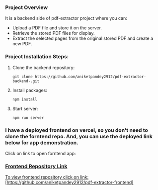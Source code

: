 <h3>Project Overview</h3>
<p>It is a backend side of pdf-extractor project where you can:</p>
<ul>
    <li>Upload a PDF file and store it on the server.</li>
    <li>Retrieve the stored PDF files for display.</li>
    <li>Extract the selected pages from the original stored PDF and create a new PDF.</li>
</ul>

<h3>Project Installation Steps:</h3>

1. Clone the backend repository:

   ```
   git clone https://github.com/aniketpandey2912/pdf-extractor-backend-.git
   ```

2. Install packages:

   ```
   npm install
   ```

3. Start server:
   ```
   npm run server
   ```

<h3>I have a deployed frontend on vercel, so you don't need to clone the forntend repo. And, you can use the deployed link below for app demonstration.</h3>
<p>Click on link to open forntend app: <a href="https://pdf-creator-frontend.vercel.app/" target="_blank" /></p>

<h3>Frontend Repository Link</h3>
<p>To view frontend repository click on link: [https://github.com/aniketpandey2912/pdf-extractor-frontend]</p>
